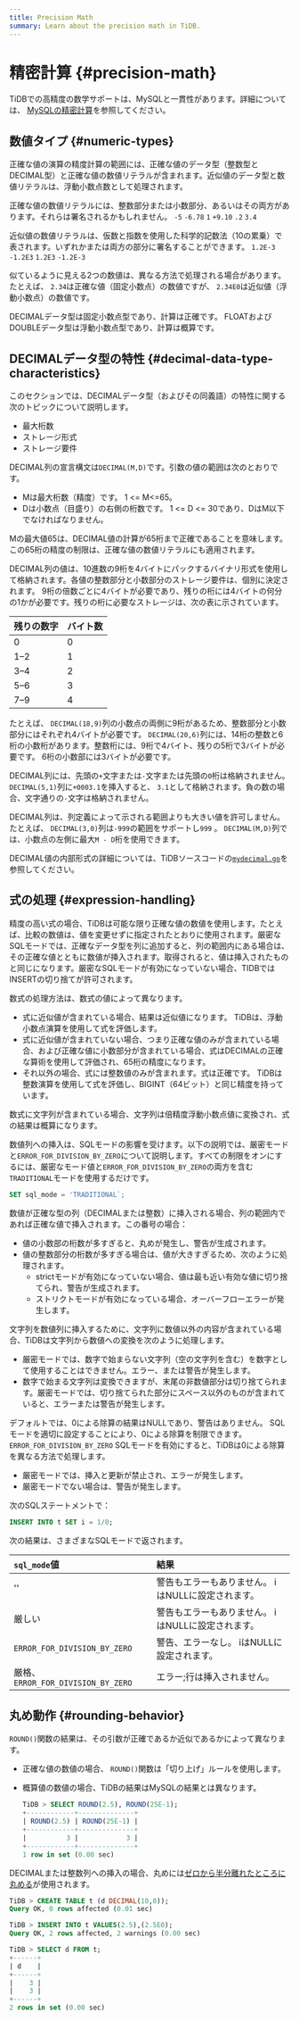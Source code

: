 ```yaml
---
title: Precision Math
summary: Learn about the precision math in TiDB.
---
```


# 精密計算 {#precision-math}

TiDBでの高精度の数学サポートは、MySQLと一貫性があります。詳細については、 [MySQLの精密計算](https://dev.mysql.com/doc/refman/5.7/en/precision-math.html)を参照してください。

## 数値タイプ {#numeric-types}

正確な値の演算の精度計算の範囲には、正確な値のデータ型（整数型とDECIMAL型）と正確な値の数値リテラルが含まれます。近似値のデータ型と数値リテラルは、浮動小数点数として処理されます。

正確な値の数値リテラルには、整数部分または小数部分、あるいはその両方があります。それらは署名されるかもしれません。 `-5` `-6.78` `1` `+9.10` `.2` `3.4`

近似値の数値リテラルは、仮数と指数を使用した科学的記数法（10の累乗）で表されます。いずれかまたは両方の部分に署名することができます。 `1.2E-3` `-1.2E3` `1.2E3` `-1.2E-3`

似ているように見える2つの数値は、異なる方法で処理される場合があります。たとえば、 `2.34`は正確な値（固定小数点）の数値ですが、 `2.34E0`は近似値（浮動小数点）の数値です。

DECIMALデータ型は固定小数点型であり、計算は正確です。 FLOATおよびDOUBLEデータ型は浮動小数点型であり、計算は概算です。

## DECIMALデータ型の特性 {#decimal-data-type-characteristics}

このセクションでは、DECIMALデータ型（およびその同義語）の特性に関する次のトピックについて説明します。

-   最大桁数
-   ストレージ形式
-   ストレージ要件

DECIMAL列の宣言構文は`DECIMAL(M,D)`です。引数の値の範囲は次のとおりです。

-   Mは最大桁数（精度）です。 1 &lt;= M&lt;=65。
-   Dは小数点（目盛り）の右側の桁数です。 1 &lt;= D &lt;= 30であり、DはM以下でなければなりません。

Mの最大値65は、DECIMAL値の計算が65桁まで正確であることを意味します。この65桁の精度の制限は、正確な値の数値リテラルにも適用されます。

DECIMAL列の値は、10進数の9桁を4バイトにパックするバイナリ形式を使用して格納されます。各値の整数部分と小数部分のストレージ要件は、個別に決定されます。 9桁の倍数ごとに4バイトが必要であり、残りの桁には4バイトの何分の1かが必要です。残りの桁に必要なストレージは、次の表に示されています。

| 残りの数字 | バイト数 |
| ----- | ---- |
| 0     | 0    |
| 1–2   | 1    |
| 3–4   | 2    |
| 5–6   | 3    |
| 7–9   | 4    |

たとえば、 `DECIMAL(18,9)`列の小数点の両側に9桁があるため、整数部分と小数部分にはそれぞれ4バイトが必要です。 `DECIMAL(20,6)`列には、14桁の整数と6桁の小数桁があります。整数桁には、9桁で4バイト、残りの5桁で3バイトが必要です。 6桁の小数部には3バイトが必要です。

DECIMAL列には、先頭の`+`文字または`-`文字または先頭の`0`桁は格納されません。 `DECIMAL(5,1)`列に`+0003.1`を挿入すると、 `3.1`として格納されます。負の数の場合、文字通りの`-`文字は格納されません。

DECIMAL列は、列定義によって示される範囲よりも大きい値を許可しません。たとえば、 `DECIMAL(3,0)`列は`-999`の範囲をサポートし`999` 。 `DECIMAL(M,D)`列では、小数点の左側に最大`M - D`桁を使用できます。

DECIMAL値の内部形式の詳細については、TiDBソースコードの[`mydecimal.go`](https://github.com/pingcap/tidb/blob/master/types/mydecimal.go)を参照してください。

## 式の処理 {#expression-handling}

精度の高い式の場合、TiDBは可能な限り正確な値の数値を使用します。たとえば、比較の数値は、値を変更せずに指定されたとおりに使用されます。厳密なSQLモードでは、正確なデータ型を列に追加すると、列の範囲内にある場合は、その正確な値とともに数値が挿入されます。取得されると、値は挿入されたものと同じになります。厳密なSQLモードが有効になっていない場合、TIDBではINSERTの切り捨てが許可されます。

数式の処理方法は、数式の値によって異なります。

-   式に近似値が含まれている場合、結果は近似値になります。 TiDBは、浮動小数点演算を使用して式を評価します。
-   式に近似値が含まれていない場合、つまり正確な値のみが含まれている場合、および正確な値に小数部分が含まれている場合、式はDECIMALの正確な算術を使用して評価され、65桁の精度になります。
-   それ以外の場合、式には整数値のみが含まれます。式は正確です。 TiDBは整数演算を使用して式を評価し、BIGINT（64ビット）と同じ精度を持っています。

数式に文字列が含まれている場合、文字列は倍精度浮動小数点値に変換され、式の結果は概算になります。

数値列への挿入は、SQLモードの影響を受けます。以下の説明では、厳密モードと`ERROR_FOR_DIVISION_BY_ZERO`について説明します。すべての制限をオンにするには、厳密なモード値と`ERROR_FOR_DIVISION_BY_ZERO`の両方を含む`TRADITIONAL`モードを使用するだけです。

```sql
SET sql_mode = 'TRADITIONAL`;
```

数値が正確な型の列（DECIMALまたは整数）に挿入される場合、列の範囲内であれば正確な値で挿入されます。この番号の場合：

-   値の小数部の桁数が多すぎると、丸めが発生し、警告が生成されます。
-   値の整数部分の桁数が多すぎる場合は、値が大きすぎるため、次のように処理されます。
    -   strictモードが有効になっていない場合、値は最も近い有効な値に切り捨てられ、警告が生成されます。
    -   ストリクトモードが有効になっている場合、オーバーフローエラーが発生します。

文字列を数値列に挿入するために、文字列に数値以外の内容が含まれている場合、TiDBは文字列から数値への変換を次のように処理します。

-   厳密モードでは、数字で始まらない文字列（空の文字列を含む）を数字として使用することはできません。エラー、または警告が発生します。
-   数字で始まる文字列は変換できますが、末尾の非数値部分は切り捨てられます。厳密モードでは、切り捨てられた部分にスペース以外のものが含まれていると、エラーまたは警告が発生します。

デフォルトでは、0による除算の結果はNULLであり、警告はありません。 SQLモードを適切に設定することにより、0による除算を制限できます。 `ERROR_FOR_DIVISION_BY_ZERO` SQLモードを有効にすると、TiDBは0による除算を異なる方法で処理します。

-   厳密モードでは、挿入と更新が禁止され、エラーが発生します。
-   厳密モードでない場合は、警告が発生します。

次のSQLステートメントで：

```sql
INSERT INTO t SET i = 1/0;
```

次の結果は、さまざまなSQLモードで返されます。

| `sql_mode`値                      | 結果                           |
| :------------------------------- | :--------------------------- |
| &#39;&#39;                       | 警告もエラーもありません。 iはNULLに設定されます。 |
| 厳しい                              | 警告もエラーもありません。 iはNULLに設定されます。 |
| `ERROR_FOR_DIVISION_BY_ZERO`     | 警告、エラーなし。 iはNULLに設定されます。     |
| 厳格、 `ERROR_FOR_DIVISION_BY_ZERO` | エラー;行は挿入されません。               |

## 丸め動作 {#rounding-behavior}

`ROUND()`関数の結果は、その引数が正確であるか近似であるかによって異なります。

-   正確な値の数値の場合、 `ROUND()`関数は「切り上げ」ルールを使用します。
-   概算値の数値の場合、TiDBの結果はMySQLの結果とは異なります。

    ```sql
    TiDB > SELECT ROUND(2.5), ROUND(25E-1);
    +------------+--------------+
    | ROUND(2.5) | ROUND(25E-1) |
    +------------+--------------+
    |          3 |            3 |
    +------------+--------------+
    1 row in set (0.00 sec)
    ```

DECIMALまたは整数列への挿入の場合、丸めには[ゼロから半分離れたところに丸める](https://en.wikipedia.org/wiki/Rounding#Round_half_away_from_zero)が使用されます。

```sql
TiDB > CREATE TABLE t (d DECIMAL(10,0));
Query OK, 0 rows affected (0.01 sec)

TiDB > INSERT INTO t VALUES(2.5),(2.5E0);
Query OK, 2 rows affected, 2 warnings (0.00 sec)

TiDB > SELECT d FROM t;
+------+
| d    |
+------+
|    3 |
|    3 |
+------+
2 rows in set (0.00 sec)
```
